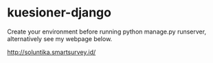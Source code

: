 # kuesioner-django
Create your environment before running python manage.py runserver, alternatively see my webpage below.

http://soluntika.smartsurvey.id/
